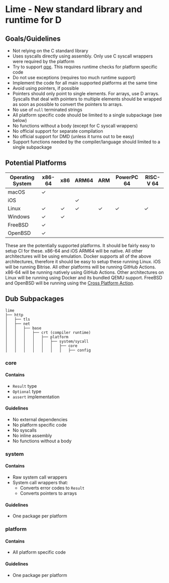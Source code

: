 # Lime - New standard library and runtime for D

## Goals/Guidelines

* Not relying on the C standard library
* Uses syscalls directly using assembly. Only use C syscall wrappers were
    required by the platform
* Try to support [αpε](https://justine.lol/ape.html). This requires runtime
    checks for platform specific code
* Do not use exceptions (requires too much runtime support)
* Implement the code for all main supported platforms at the same time
* Avoid using pointers, if possible
* Pointers should only point to single elements. For arrays, use D arrays.
    Syscalls that deal with pointers to multiple elements should be wrapped as
    soon as possible to convert the pointers to arrays.
* No use of `null` terminated strings
* All platform specific code should be limited to a single subpackage (see below)
* No functions without a body (except for C syscall wrappers)
* No official support for separate compilation
* No official support for DMD (unless it turns out to be easy)
* Support functions needed by the compiler/language should limited to a single
    subpackage

## Potential Platforms

| Operating System | x86-64 | x86 | ARM64 | ARM | PowerPC 64 | RISC-V 64 |
|------------------|--------|-----|-------|-----|------------|-----------|
| macOS            | ✓      |     |       |     |            |           |
| iOS              |        |     | ✓     |     |            |           |
| Linux            | ✓      | ✓   | ✓     | ✓   | ✓          | ✓         |
| Windows          | ✓      | ✓   |       |     |            |           |
| FreeBSD          | ✓      |     |       |     |            |           |
| OpenBSD          | ✓      |     |       |     |            |           |

These are the potentially supported platforms. It should be fairly easy to
setup CI for these. x86-64 and iOS ARM64 will be native. All other
architectures will be using emulation. Docker supports all of the above
architectures, therefore it should be easy to setup these running Linux. iOS
will be running Bitrise. All other platforms will be running GitHub Actions.
x86-64 will be running natively using GitHub Actions. Other architectures on
Linux will be running using Docker and its bundled QEMU support. FreeBSD and
OpenBSD will be running using the [Cross Platform
Action](https://github.com/cross-platform-actions/action).

## Dub Subpackages

```
lime
├── http
│   ├── tls
│   ├── net
│   │   ├── base
│   │   │   ├── crt (compiler runtime)
│   │   │   │   ├── platform
│   │   │   │   │   ├── system/sycall
│   │   │   │   │   │   ├── core
│   │   │   │   │   │   │   ├── config
```

### core

#### Contains

* `Result` type
* `Optional` type
* `assert` implementation

#### Guidelines

* No external dependencies
* No platform specific code
* No syscalls
* No inline assembly
* No functions without a body

### system

#### Contains

* Raw system call wrappers
* System call wrappers that:
    * Converts error codes to `Result`
    * Converts pointers to arrays

#### Guidelines

* One package per platform

### platform

#### Contains

* All platform specific code

#### Guidelines

* One package per platform
